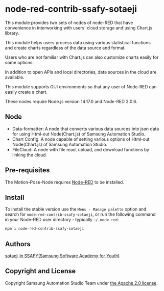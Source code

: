 # node-red-contrib-ssafy-sotaeji

This module provides two sets of nodes of node-RED that have convenience in interworking with users' cloud storage and using Chart.js library.

This module helps users process data using various statistical functions and create charts regardless of the data source and format.

Users who are not familiar with Chart.js can also customize charts easily for some options.

In addition to open APIs and local directories, data sources in the cloud are available.

This module supports GUI environments so that any user of Node-RED can easily create a chart.

These nodes require Node.js version 14.17.0 and Node-RED 2.0.6.



## Node

- Data-formatter: A node that converts various data sources into json data for using Html-out Node(Chart.js) of Samsung Automation Studio.
- Chart Config: A node capable of setting various options of Html-out Node(Chart.js) of Samsung Automation Studio.
- FileCloud: A node with file read, upload, and download functions by linking the cloud.



## Pre-requisites

The Motion-Pose-Node requires [Node-RED](https://nodered.org/) to be installed.



## Install

To install the stable version use the `Menu - Manage palette` option and search for `node-red-contrib-ssafy-sotaeji`, or run the following command in your Node-RED user directory - typically `~/.node-red`:

```bash
npm i node-red-contrib-ssafy-sotaeji
```



## Authors

[sotaeji in SSAFY(Samsung Software Academy for Youth)](https://github.com/SOTAEJI)



## Copyright and License

Copyright Samsung Automation Studio Team under [the Apache 2.0 license](https://www.apache.org/licenses/LICENSE-2.0).

